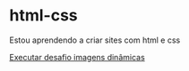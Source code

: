 # html-css
 
Estou aprendendo a criar sites com html e css

<a href="https://jessicaferreiradev.github.io/html-css/desafios/imagens%20din%C3%A2micas/index.html" target="_blank"> Executar desafio imagens dinâmicas </a>